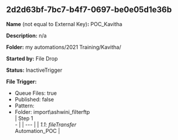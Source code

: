 ## 2d2d63bf-7bc7-b4f7-0697-be0e05d1e36b

**Name** (not equal to External Key)**:** POC_Kavitha

**Description:** n/a

**Folder:** my automations/2021 Training/Kavitha/

**Started by:** File Drop

**Status:** InactiveTrigger

**File Trigger:**

* Queue Files: true
* Published: false
* Pattern: 
* Folder:  import\ashwini_filterftp\
| Step 1<br>_-_ |
| --- |
| _1.1: fileTransfer_<br>Automation_POC |
